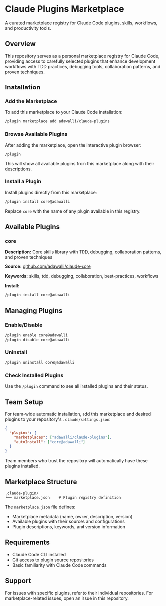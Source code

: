 # Claude Plugins Marketplace

A curated marketplace registry for Claude Code plugins, skills, workflows, and productivity tools.

## Overview

This repository serves as a personal marketplace registry for Claude Code, providing access to carefully selected plugins that enhance development workflows with TDD practices, debugging tools, collaboration patterns, and proven techniques.

## Installation

### Add the Marketplace

To add this marketplace to your Claude Code installation:

```bash
/plugin marketplace add adawalli/claude-plugins
```

### Browse Available Plugins

After adding the marketplace, open the interactive plugin browser:

```bash
/plugin
```

This will show all available plugins from this marketplace along with their descriptions.

### Install a Plugin

Install plugins directly from this marketplace:

```bash
/plugin install core@adawalli
```

Replace `core` with the name of any plugin available in this registry.

## Available Plugins

### core

**Description:** Core skills library with TDD, debugging, collaboration patterns, and proven techniques

**Source:** [github.com/adawalli/claude-core](https://github.com/adawalli/claude-core.git)

**Keywords:** skills, tdd, debugging, collaboration, best-practices, workflows

**Install:**
```bash
/plugin install core@adawalli
```

## Managing Plugins

### Enable/Disable

```bash
/plugin enable core@adawalli
/plugin disable core@adawalli
```

### Uninstall

```bash
/plugin uninstall core@adawalli
```

### Check Installed Plugins

Use the `/plugin` command to see all installed plugins and their status.

## Team Setup

For team-wide automatic installation, add this marketplace and desired plugins to your repository's `.claude/settings.json`:

```json
{
  "plugins": {
    "marketplaces": ["adawalli/claude-plugins"],
    "autoInstall": ["core@adawalli"]
  }
}
```

Team members who trust the repository will automatically have these plugins installed.

## Marketplace Structure

```
.claude-plugin/
└── marketplace.json    # Plugin registry definition
```

The `marketplace.json` file defines:
- Marketplace metadata (name, owner, description, version)
- Available plugins with their sources and configurations
- Plugin descriptions, keywords, and version information

## Requirements

- Claude Code CLI installed
- Git access to plugin source repositories
- Basic familiarity with Claude Code commands

## Support

For issues with specific plugins, refer to their individual repositories. For marketplace-related issues, open an issue in this repository.
